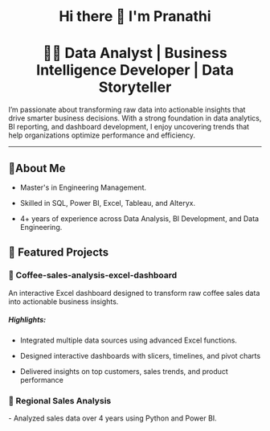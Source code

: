 <h1><div align="center">Hi there 👋 I'm Pranathi</div></h1>

<h1><div align="center">👩‍💻 Data Analyst | Business Intelligence Developer | Data Storyteller </div></h1> 

I’m passionate about transforming raw data into actionable insights that drive smarter business decisions. With a strong foundation in data analytics, BI reporting, and dashboard development, I enjoy uncovering trends that help organizations optimize performance and efficiency.

---
<h2>🎯About Me </h2>

- Master's in Engineering Management.

- Skilled in SQL, Power BI, Excel, Tableau, and Alteryx.
- 4+ years of experience across Data Analysis, BI Development, and Data Engineering.
  
<h2>🚀 Featured Projects</h2>

<h3> 📌 Coffee-sales-analysis-excel-dashboard</h3>
An interactive Excel dashboard designed to transform raw coffee sales data into actionable business insights.

<h5>Highlights:</h5>

- Integrated multiple data sources using advanced Excel functions.

- Designed interactive dashboards with slicers, timelines, and pivot charts
  
- Delivered insights on top customers, sales trends, and product performance

<h3> 📌 Regional Sales Analysis </h3>
- Analyzed sales data over 4 years using Python and Power BI.
